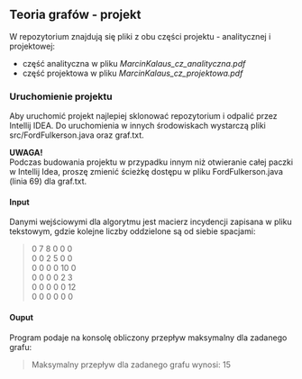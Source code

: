 <h2>Teoria grafów - projekt</h2>
W repozytorium znajdują się pliki z obu części projektu - analitycznej i projektowej:<br>

* część analityczna w pliku *MarcinKalaus_cz_analityczna.pdf*
* część projektowa w pliku *MarcinKalaus_cz_projektowa.pdf*

<h3>Uruchomienie projektu</h3>

Aby uruchomić projekt najlepiej sklonować repozytorium i odpalić przez Intellij IDEA.
Do uruchomienia w innych środowiskach wystarczą pliki src/FordFulkerson.java oraz graf.txt. <br>

**UWAGA!** <br>
Podczas budowania projektu w przypadku innym niż otwieranie całej paczki w Intellij Idea,
proszę zmienić ścieżkę dostępu w pliku FordFulkerson.java (linia 69) dla graf.txt.

<h4>Input</h4>
Danymi wejściowymi dla algorytmu jest macierz incydencji zapisana w pliku tekstowym, gdzie kolejne liczby oddzielone są od siebie spacjami:

>0 7 8 0 0 0<br>
>0 0 2 5 0 0<br>
>0 0 0 0 10 0<br>
>0 0 0 0 2 3<br>
>0 0 0 0 0 12<br>
>0 0 0 0 0 0<br>

<h4>Ouput</h4>
Program podaje na konsolę obliczony przepływ maksymalny dla zadanego grafu:

>Maksymalny przepływ dla zadanego grafu wynosi: 15

